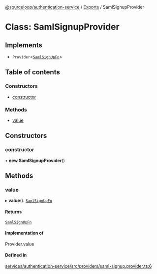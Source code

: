 [@sourceloop/authentication-service](../README.md) / [Exports](../modules.md) / SamlSignupProvider

# Class: SamlSignupProvider

## Implements

- `Provider`<[`SamlSignUpFn`](../interfaces/SamlSignUpFn.md)\>

## Table of contents

### Constructors

- [constructor](SamlSignupProvider.md#constructor)

### Methods

- [value](SamlSignupProvider.md#value)

## Constructors

### constructor

• **new SamlSignupProvider**()

## Methods

### value

▸ **value**(): [`SamlSignUpFn`](../interfaces/SamlSignUpFn.md)

#### Returns

[`SamlSignUpFn`](../interfaces/SamlSignUpFn.md)

#### Implementation of

Provider.value

#### Defined in

[services/authentication-service/src/providers/saml-signup.provider.ts:6](https://github.com/sourcefuse/loopback4-microservice-catalog/blob/a84fe677/services/authentication-service/src/providers/saml-signup.provider.ts#L6)
